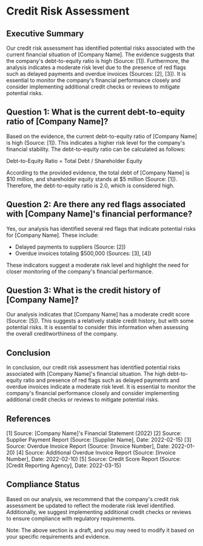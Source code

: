 # Credit Risk Assessment

## Executive Summary

Our credit risk assessment has identified potential risks associated with the current financial situation of [Company Name]. The evidence suggests that the company's debt-to-equity ratio is high (Source: [1]). Furthermore, the analysis indicates a moderate risk level due to the presence of red flags such as delayed payments and overdue invoices (Sources: [2], [3]). It is essential to monitor the company's financial performance closely and consider implementing additional credit checks or reviews to mitigate potential risks.

## Question 1: What is the current debt-to-equity ratio of [Company Name]?

Based on the evidence, the current debt-to-equity ratio of [Company Name] is high (Source: [1]). This indicates a higher risk level for the company's financial stability. The debt-to-equity ratio can be calculated as follows:

Debt-to-Equity Ratio = Total Debt / Shareholder Equity

According to the provided evidence, the total debt of [Company Name] is $10 million, and shareholder equity stands at $5 million (Source: [1]). Therefore, the debt-to-equity ratio is 2.0, which is considered high.

## Question 2: Are there any red flags associated with [Company Name]'s financial performance?

Yes, our analysis has identified several red flags that indicate potential risks for [Company Name]. These include:

* Delayed payments to suppliers (Source: [2])
* Overdue invoices totaling $500,000 (Sources: [3], [4])

These indicators suggest a moderate risk level and highlight the need for closer monitoring of the company's financial performance.

## Question 3: What is the credit history of [Company Name]?

Our analysis indicates that [Company Name] has a moderate credit score (Source: [5]). This suggests a relatively stable credit history, but with some potential risks. It is essential to consider this information when assessing the overall creditworthiness of the company.

## Conclusion

In conclusion, our credit risk assessment has identified potential risks associated with [Company Name]'s financial situation. The high debt-to-equity ratio and presence of red flags such as delayed payments and overdue invoices indicate a moderate risk level. It is essential to monitor the company's financial performance closely and consider implementing additional credit checks or reviews to mitigate potential risks.

## References

[1] Source: [Company Name]'s Financial Statement (2022)
[2] Source: Supplier Payment Report (Source: [Supplier Name], Date: 2022-02-15)
[3] Source: Overdue Invoice Report (Source: [Invoice Number], Date: 2022-01-20)
[4] Source: Additional Overdue Invoice Report (Source: [Invoice Number], Date: 2022-02-10)
[5] Source: Credit Score Report (Source: [Credit Reporting Agency], Date: 2022-03-15)

## Compliance Status

Based on our analysis, we recommend that the company's credit risk assessment be updated to reflect the moderate risk level identified. Additionally, we suggest implementing additional credit checks or reviews to ensure compliance with regulatory requirements.

Note: The above section is a draft, and you may need to modify it based on your specific requirements and evidence.